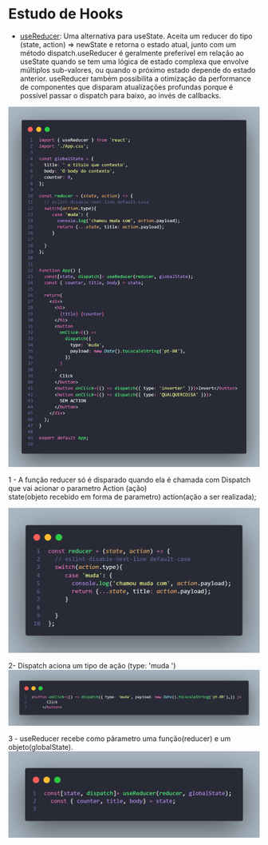 ### <h1>Estudo de Hooks</h1> 

- [useReducer](https://pt-br.reactjs.org/docs/hooks-reference.html#usereducer): Uma alternativa para useState. Aceita um reducer do tipo (state, action) => newState e retorna o estado atual, junto com um método dispatch.useReducer é geralmente preferível em relação ao useState quando se tem uma lógica de estado complexa que envolve múltiplos sub-valores, ou quando o próximo estado depende do estado anterior. useReducer também possibilita a otimização da performance de componentes que disparam atualizações profundas porque é possível passar o dispatch para baixo, ao invés de callbacks.
 <img alt="code" title="code" src="useReducer.png" />
 
 1 - A função reducer só é disparado quando ela é chamada com Dispatch que vai acionar o parametro Action (ação)</br>
 state(objeto recebido em forma de parametro)  action(ação a ser realizada); 
 
  <img alt="code" title="code" src="useReducer-3.png" /> 
 
 2-  Dispatch aciona um tipo de ação (type: 'muda ')
 <img alt="code" title="code" src="useReducer-2.png" />
 
 3 - useReducer recebe como pârametro uma função(reducer) e um objeto(globalState).
 <img alt="code" title="code" src="useReducer-1.png" />
 
 
 










